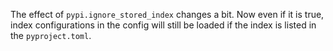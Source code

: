 The effect of `pypi.ignore_stored_index` changes a bit. Now even if it is true, index configurations in the config will still be loaded if the index is listed in the `pyproject.toml`.
